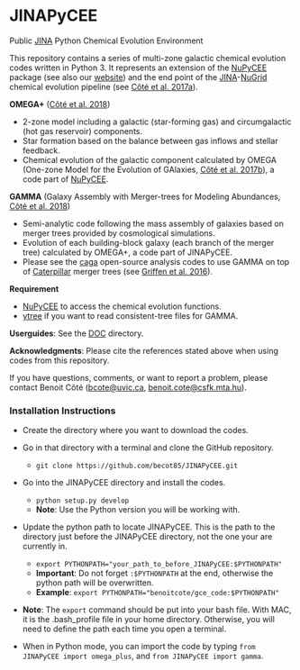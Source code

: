 JINAPyCEE
=========

Public <a href="http://www.jinaweb.org/">JINA</a> Python Chemical Evolution Environment

This repository contains a series of multi-zone galactic chemical evolution codes written in Python 3. It represents an extension of the <a href="http://github.com/NuGrid/NuPyCEE">NuPyCEE</a> package (see also our <a href="http://nugrid.github.io/NuPyCEE/">website</a>) and the end point of the <a href="http://www.jinaweb.org/">JINA</a>-<a href="http://www.nugridstars.org/">NuGrid</a> chemical evolution pipeline (see <a href="http://adsabs.harvard.edu/abs/2017nuco.confb0203C">Côté et al. 2017a</a>).

**OMEGA+** (<a href="http://adsabs.harvard.edu/abs/2018ApJ...859...67C">Côté et al. 2018</a>)

- 2-zone model including a galactic (star-forming gas) and circumgalactic (hot gas reservoir) components.
- Star formation based on the balance between gas inflows and stellar feedback.
- Chemical evolution of the galactic component calculated by OMEGA (One-zone Model for the Evolution of GAlaxies, <a href="http://adsabs.harvard.edu/abs/2017ApJ...835..128C">Côté et al. 2017b</a>), a code part of <a href="http://github.com/NuGrid/NuPyCEE">NuPyCEE</a>.

**GAMMA** (Galaxy Assembly with Merger-trees for Modeling Abundances, <a href="http://adsabs.harvard.edu/abs/2018ApJ...859...67C">Côté et al. 2018</a>)

- Semi-analytic code following the mass assembly of galaxies based on merger trees provided by cosmological simulations.
- Evolution of each building-block galaxy (each branch of the merger tree) calculated by OMEGA+, a code part of JINAPyCEE.
- Please see the  <a href="https://github.com/caterpillarproject/caga">caga</a> open-source analysis codes to use GAMMA on top of <a href="http://www.caterpillarproject.org/">Caterpillar</a> merger trees (see <a href="http://adsabs.harvard.edu/abs/2016ApJ...818...10G">Griffen et al. 2016</a>).


**Requirement**

* <a href="http://github.com/NuGrid/NuPyCEE">NuPyCEE</a> to access the chemical evolution functions.
* <a href="https://ytree.readthedocs.io/en/latest/">ytree</a> if you want to read consistent-tree files for GAMMA.

**Userguides**: See the <a href="https://github.com/becot85/JINAPyCEE/tree/master/DOC">DOC</a> directory.

**Acknowledgments**: Please cite the references stated above when using codes from this repository.

If you have questions, comments, or want to report a problem, please contact Benoit Côté (<bcote@uvic.ca>, <benoit.cote@csfk.mta.hu>).

### Installation Instructions

* Create the directory where you want to download the codes.
* Go in that directory with a terminal and clone the GitHub repository.
	* `git clone https://github.com/becot85/JINAPyCEE.git`
* Go into the JINAPyCEE directory and install the codes.
	* `python setup.py develop`
	* **Note**: Use the Python version you will be working with.
* Update the python path to locate JINAPyCEE. This is the path to the directory just before the JINAPyCEE directory, not the one your are currently in.
	* `export PYTHONPATH="your_path_to_before_JINAPyCEE:$PYTHONPATH"`
	* **Important**: Do not forget `:$PYTHONPATH` at the end, otherwise the python path will be overwritten.
	* **Example**: `export PYTHONPATH="benoitcote/gce_code:$PYTHONPATH"`
* **Note**: The `export` command should be put into your bash file. With MAC, it is the .bash_profile file in your home directory. Otherwise, you will need to define the path each time you open a terminal.

* When in Python mode, you can import the code by typing `from JINAPyCEE import omega_plus`, and `from JINAPyCEE import gamma`.
